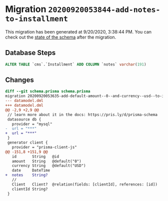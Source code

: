# Migration `20200920053844-add-notes-to-installment`

This migration has been generated at 9/20/2020, 3:38:44 PM.
You can check out the [state of the schema](./schema.prisma) after the migration.

## Database Steps

```sql
ALTER TABLE `cms`.`Installment` ADD COLUMN `notes` varchar(191)  
```

## Changes

```diff
diff --git schema.prisma schema.prisma
migration 20200920053635-add-default-amount--0--and-currency--usd--to-installment..20200920053844-add-notes-to-installment
--- datamodel.dml
+++ datamodel.dml
@@ -2,9 +2,9 @@
 // learn more about it in the docs: https://pris.ly/d/prisma-schema
 datasource db {
   provider = "mysql"
-  url = "***"
+  url = "***"
 }
 generator client {
   provider = "prisma-client-js"
@@ -151,8 +151,9 @@
   id       String   @id
   amount   String   @default("0")
   currency String   @default("USD")
   date     DateTime
+  notes    String?
   //
   Client   Client?  @relation(fields: [clientId], references: [id])
   clientId String?
 }
```


